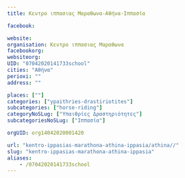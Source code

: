 ```yaml
---
title: Κεντρο ιππασιας Μαραθωνα-Αθήνα-Ιππασία

facebook:

website:
organisation: Κεντρο ιππασιας Μαραθωνα
facebookorg:
websiteorg:
UID: "07042020141733school"
cities: "Αθήνα"
perioxi: ""
address: ""

places: [""]
categories: ["ypaithries-drastiriotites"]
subcategories: ["horse-riding"]
categoryNoSLug: ["Υπαιθρίες Δραστηριότητες"]
subcategoriesNoSLug: ["Ιππασία"]

orgUID: org14042020001420

url: "kentro-ippasias-marathona-athina-ippasia/athina//"
slug: "kentro-ippasias-marathona-athina-ippasia"
aliases:
    - /07042020141733school
---
```





